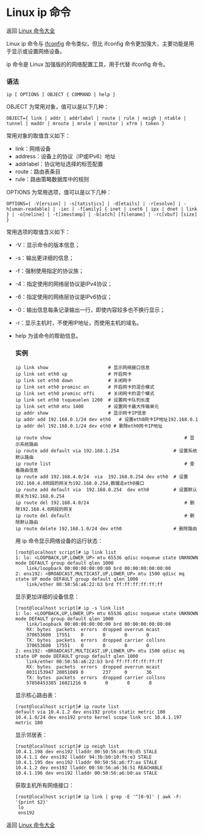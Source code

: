 # Linux ip 命令

返回 [Linux 命令大全](https://ahuang007.github.com/Linux-Command)

Linux ip 命令与 [ifconfig](https://github.com/ahuang007/Linux-Command/blob/master/ifconfig.md) 命令类似，但比 ifconfig 命令更加强大，主要功能是用于显示或设置网络设备。

ip 命令是 Linux 加强版的的网络配置工具，用于代替 ifconfig 命令。

### 语法

```
ip [ OPTIONS ] OBJECT { COMMAND | help }
```

OBJECT 为常用对象，值可以是以下几种：

```
OBJECT={ link | addr | addrlabel | route | rule | neigh | ntable | tunnel | maddr | mroute | mrule | monitor | xfrm | token }
```

常用对象的取值含义如下：

- link：网络设备
- address：设备上的协议（IP或IPv6）地址
- addrlabel：协议地址选择的标签配置
- route：路由表条目
- rule：路由策略数据库中的规则

OPTIONS 为常用选项，值可以是以下几种：

```
OPTIONS={ -V[ersion] | -s[tatistics] | -d[etails] | -r[esolve] | -h[uman-readable] | -iec | -f[amily] { inet | inet6 | ipx | dnet | link } | -o[neline] | -t[imestamp] | -b[atch] [filename] | -rc[vbuf] [size] }
```

常用选项的取值含义如下：

- -V：显示命令的版本信息；

- -s：输出更详细的信息；

- -f：强制使用指定的协议族；

- -4：指定使用的网络层协议是IPv4协议；

- -6：指定使用的网络层协议是IPv6协议；

- -0：输出信息每条记录输出一行，即使内容较多也不换行显示；

- -r：显示主机时，不使用IP地址，而使用主机的域名。

- help 为该命令的帮助信息。

  ### 实例

  ```
  ip link show                     	# 显示网络接口信息
  ip link set eth0 up              	# 开启网卡
  ip link set eth0 down            	# 关闭网卡
  ip link set eth0 promisc on      	# 开启网卡的混合模式
  ip link set eth0 promisc offi    	# 关闭网卡的混个模式
  ip link set eth0 txqueuelen 1200 	# 设置网卡队列长度
  ip link set eth0 mtu 1400        	# 设置网卡最大传输单元
  ip addr show                     	# 显示网卡IP信息
  ip addr add 192.168.0.1/24 dev eth0	# 设置eth0网卡IP地址192.168.0.1
  ip addr del 192.168.0.1/24 dev eth0 # 删除eth0网卡IP地址
  
  ip route show 											 	# 显示系统路由
  ip route add default via 192.168.1.254   				 	# 设置系统默认路由
  ip route list                 							 	# 查看路由信息
  ip route add 192.168.4.0/24  via  192.168.0.254 dev eth0 	# 设置192.168.4.0网段的网关为192.168.0.254,数据走eth0接口
  ip route add default via  192.168.0.254  dev eth0        	# 设置默认网关为192.168.0.254
  ip route del 192.168.4.0/24   								# 删除192.168.4.0网段的网关
  ip route del default          								# 删除默认路由
  ip route delete 192.168.1.0/24 dev eth0 					# 删除路由
  ```

  用 ip 命令显示网络设备的运行状态：

  ```
  [root@localhost script]# ip link list
  1: lo: <LOOPBACK,UP,LOWER_UP> mtu 65536 qdisc noqueue state UNKNOWN mode DEFAULT group default qlen 1000
      link/loopback 00:00:00:00:00:00 brd 00:00:00:00:00:00
  2: ens192: <BROADCAST,MULTICAST,UP,LOWER_UP> mtu 1500 qdisc mq state UP mode DEFAULT group default qlen 1000
      link/ether 00:50:56:a6:22:b3 brd ff:ff:ff:ff:ff:ff
  ```

  显示更加详细的设备信息：

  ```
  [root@localhost script]# ip -s link list
  1: lo: <LOOPBACK,UP,LOWER_UP> mtu 65536 qdisc noqueue state UNKNOWN mode DEFAULT group default qlen 1000
      link/loopback 00:00:00:00:00:00 brd 00:00:00:00:00:00
      RX: bytes  packets  errors  dropped overrun mcast   
      370653600  17551    0       0       0       0       
      TX: bytes  packets  errors  dropped carrier collsns 
      370653600  17551    0       0       0       0       
  2: ens192: <BROADCAST,MULTICAST,UP,LOWER_UP> mtu 1500 qdisc mq state UP mode DEFAULT group default qlen 1000
      link/ether 00:50:56:a6:22:b3 brd ff:ff:ff:ff:ff:ff
      RX: bytes  packets  errors  dropped overrun mcast   
      8031153947 20051089 0       237     0       36      
      TX: bytes  packets  errors  dropped carrier collsns 
      57858453385 16021216 0       0       0       0       
  ```

  显示核心路由表：

  ```
  [root@localhost script]# ip route list
  default via 10.4.1.2 dev ens192 proto static metric 100 
  10.4.1.0/24 dev ens192 proto kernel scope link src 10.4.1.197 metric 100 
  ```

  显示邻居表：

  ```
  [root@localhost script]# ip neigh list
  10.4.1.198 dev ens192 lladdr 00:50:56:a6:f0:d5 STALE
  10.4.1.1 dev ens192 lladdr 94:3b:b0:10:f6:e3 STALE
  10.4.1.195 dev ens192 lladdr 00:50:56:a6:f7:aa STALE
  10.4.1.2 dev ens192 lladdr 00:50:56:a6:36:51 REACHABLE
  10.4.1.196 dev ens192 lladdr 00:50:56:a6:b0:aa STALE
  ```

  获取主机所有网络接口：

  ```
  [root@localhost script]# ip link | grep -E '^[0-9]' | awk -F: '{print $2}'
   lo
   ens192
  ```

返回 [Linux 命令大全](https://ahuang007.github.com/Linux-Command)